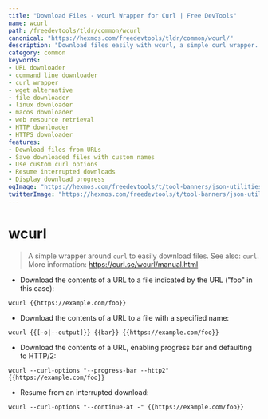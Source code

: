 ```yaml
---
title: "Download Files - wcurl Wrapper for Curl | Free DevTools"
name: wcurl
path: /freedevtools/tldr/common/wcurl
canonical: "https://hexmos.com/freedevtools/tldr/common/wcurl/"
description: "Download files easily with wcurl, a simple curl wrapper. Retrieve web resources and save them locally. Free online tool, no registration required."
category: common
keywords:
- URL downloader
- command line downloader
- curl wrapper
- wget alternative
- file downloader
- linux downloader
- macos downloader
- web resource retrieval
- HTTP downloader
- HTTPS downloader
features:
- Download files from URLs
- Save downloaded files with custom names
- Use custom curl options
- Resume interrupted downloads
- Display download progress
ogImage: "https://hexmos.com/freedevtools/t/tool-banners/json-utilities-banner.png"
twitterImage: "https://hexmos.com/freedevtools/t/tool-banners/json-utilities-banner.png"
---
```


# wcurl

> A simple wrapper around `curl` to easily download files.
> See also: `curl`.
> More information: <https://curl.se/wcurl/manual.html>.

- Download the contents of a URL to a file indicated by the URL ("foo" in this case):

`wcurl {{https://example.com/foo}}`

- Download the contents of a URL to a file with a specified name:

`wcurl {{[-o|--output]}} {{bar}} {{https://example.com/foo}}`

- Download the contents of a URL, enabling progress bar and defaulting to HTTP/2:

`wcurl --curl-options "--progress-bar --http2" {{https://example.com/foo}}`

- Resume from an interrupted download:

`wcurl --curl-options "--continue-at -" {{https://example.com/foo}}`
